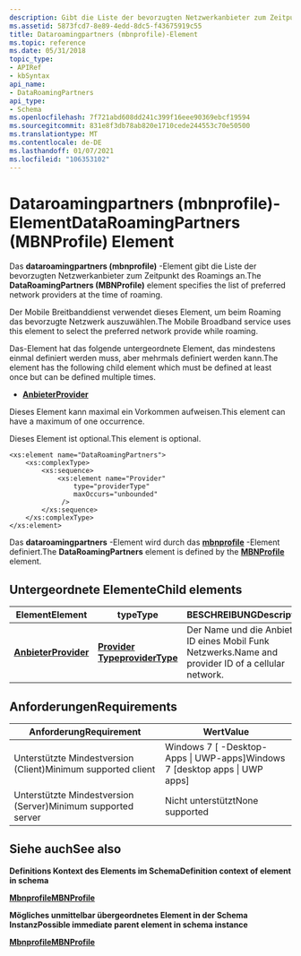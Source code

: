 ```yaml
---
description: Gibt die Liste der bevorzugten Netzwerkanbieter zum Zeitpunkt des Roamings an.
ms.assetid: 5873fcd7-8e89-4edd-8dc5-f43675919c55
title: Dataroamingpartners (mbnprofile)-Element
ms.topic: reference
ms.date: 05/31/2018
topic_type:
- APIRef
- kbSyntax
api_name:
- DataRoamingPartners
api_type:
- Schema
ms.openlocfilehash: 7f721abd608dd241c399f16eee90369ebcf19594
ms.sourcegitcommit: 831e8f3db78ab820e1710cede244553c70e50500
ms.translationtype: MT
ms.contentlocale: de-DE
ms.lasthandoff: 01/07/2021
ms.locfileid: "106353102"
---
```

# <a name="dataroamingpartners-mbnprofile-element"></a><span data-ttu-id="6b7de-103">Dataroamingpartners (mbnprofile)-Element</span><span class="sxs-lookup"><span data-stu-id="6b7de-103">DataRoamingPartners (MBNProfile) Element</span></span>

<span data-ttu-id="6b7de-104">Das **dataroamingpartners (mbnprofile)** -Element gibt die Liste der bevorzugten Netzwerkanbieter zum Zeitpunkt des Roamings an.</span><span class="sxs-lookup"><span data-stu-id="6b7de-104">The **DataRoamingPartners (MBNProfile)** element specifies the list of preferred network providers at the time of roaming.</span></span>

<span data-ttu-id="6b7de-105">Der Mobile Breitbanddienst verwendet dieses Element, um beim Roaming das bevorzugte Netzwerk auszuwählen.</span><span class="sxs-lookup"><span data-stu-id="6b7de-105">The Mobile Broadband service uses this element to select the preferred network provide while roaming.</span></span>

<span data-ttu-id="6b7de-106">Das-Element hat das folgende untergeordnete Element, das mindestens einmal definiert werden muss, aber mehrmals definiert werden kann.</span><span class="sxs-lookup"><span data-stu-id="6b7de-106">The element has the following child element which must be defined at least once but can be defined multiple times.</span></span>

-   [<span data-ttu-id="6b7de-107">**Anbieter**</span><span class="sxs-lookup"><span data-stu-id="6b7de-107">**Provider**</span></span>](schema-provider-dataroamingpartners-element.md)

<span data-ttu-id="6b7de-108">Dieses Element kann maximal ein Vorkommen aufweisen.</span><span class="sxs-lookup"><span data-stu-id="6b7de-108">This element can have a maximum of one occurrence.</span></span>

<span data-ttu-id="6b7de-109">Dieses Element ist optional.</span><span class="sxs-lookup"><span data-stu-id="6b7de-109">This element is optional.</span></span>

``` syntax
<xs:element name="DataRoamingPartners">
    <xs:complexType>
        <xs:sequence>
            <xs:element name="Provider"
                type="providerType"
                maxOccurs="unbounded"
             />
        </xs:sequence>
    </xs:complexType>
</xs:element>
```

<span data-ttu-id="6b7de-110">Das **dataroamingpartners** -Element wird durch das [**mbnprofile**](schema-mbnprofile-element.md) -Element definiert.</span><span class="sxs-lookup"><span data-stu-id="6b7de-110">The **DataRoamingPartners** element is defined by the [**MBNProfile**](schema-mbnprofile-element.md) element.</span></span>

## <a name="child-elements"></a><span data-ttu-id="6b7de-111">Untergeordnete Elemente</span><span class="sxs-lookup"><span data-stu-id="6b7de-111">Child elements</span></span>



| <span data-ttu-id="6b7de-112">Element</span><span class="sxs-lookup"><span data-stu-id="6b7de-112">Element</span></span>                                                         | <span data-ttu-id="6b7de-113">type</span><span class="sxs-lookup"><span data-stu-id="6b7de-113">Type</span></span>                                                    | <span data-ttu-id="6b7de-114">BESCHREIBUNG</span><span class="sxs-lookup"><span data-stu-id="6b7de-114">Description</span></span>                                            |
|-----------------------------------------------------------------|---------------------------------------------------------|--------------------------------------------------------|
| [<span data-ttu-id="6b7de-115">**Anbieter**</span><span class="sxs-lookup"><span data-stu-id="6b7de-115">**Provider**</span></span>](schema-provider-dataroamingpartners-element.md) | [<span data-ttu-id="6b7de-116">**Provider Type**</span><span class="sxs-lookup"><span data-stu-id="6b7de-116">**providerType**</span></span>](schema-providertype-complextype.md) | <span data-ttu-id="6b7de-117">Der Name und die Anbieter-ID eines Mobil Funk Netzwerks.</span><span class="sxs-lookup"><span data-stu-id="6b7de-117">Name and provider ID of a cellular network.</span></span><br/> |



## <a name="requirements"></a><span data-ttu-id="6b7de-118">Anforderungen</span><span class="sxs-lookup"><span data-stu-id="6b7de-118">Requirements</span></span>



| <span data-ttu-id="6b7de-119">Anforderung</span><span class="sxs-lookup"><span data-stu-id="6b7de-119">Requirement</span></span> | <span data-ttu-id="6b7de-120">Wert</span><span class="sxs-lookup"><span data-stu-id="6b7de-120">Value</span></span> |
|-------------------------------------|---------------------------------------------------|
| <span data-ttu-id="6b7de-121">Unterstützte Mindestversion (Client)</span><span class="sxs-lookup"><span data-stu-id="6b7de-121">Minimum supported client</span></span><br/> | <span data-ttu-id="6b7de-122">Windows 7 \[ -Desktop-Apps \| UWP-apps\]</span><span class="sxs-lookup"><span data-stu-id="6b7de-122">Windows 7 \[desktop apps \| UWP apps\]</span></span><br/> |
| <span data-ttu-id="6b7de-123">Unterstützte Mindestversion (Server)</span><span class="sxs-lookup"><span data-stu-id="6b7de-123">Minimum supported server</span></span><br/> | <span data-ttu-id="6b7de-124">Nicht unterstützt</span><span class="sxs-lookup"><span data-stu-id="6b7de-124">None supported</span></span><br/>                         |



## <a name="see-also"></a><span data-ttu-id="6b7de-125">Siehe auch</span><span class="sxs-lookup"><span data-stu-id="6b7de-125">See also</span></span>

<dl> <dt>

<span data-ttu-id="6b7de-126">**Definitions Kontext des Elements im Schema**</span><span class="sxs-lookup"><span data-stu-id="6b7de-126">**Definition context of element in schema**</span></span>
</dt> <dt>

[<span data-ttu-id="6b7de-127">**Mbnprofile**</span><span class="sxs-lookup"><span data-stu-id="6b7de-127">**MBNProfile**</span></span>](schema-mbnprofile-element.md)
</dt> <dt>

<span data-ttu-id="6b7de-128">**Mögliches unmittelbar übergeordnetes Element in der Schema Instanz**</span><span class="sxs-lookup"><span data-stu-id="6b7de-128">**Possible immediate parent element in schema instance**</span></span>
</dt> <dt>

[<span data-ttu-id="6b7de-129">**Mbnprofile**</span><span class="sxs-lookup"><span data-stu-id="6b7de-129">**MBNProfile**</span></span>](schema-mbnprofile-element.md)
</dt> </dl>

 

 




